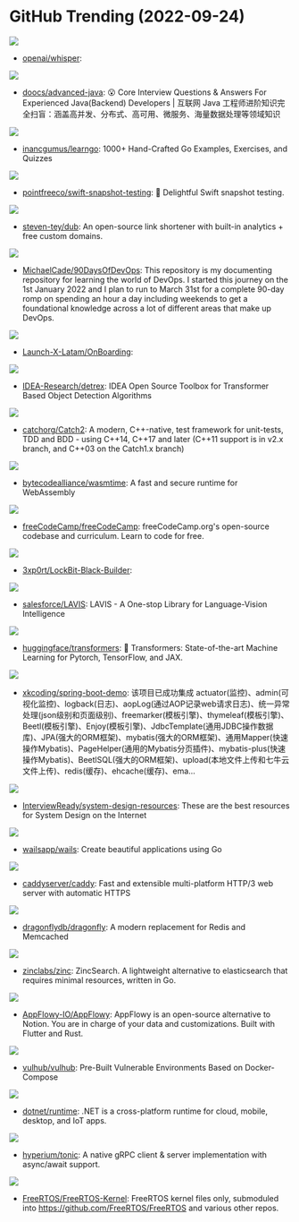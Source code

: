# GitHub Trending (2022-09-24)

![](https://img.shields.io/badge/Jupyter%20Notebook-New%202-green?style=flat-square&logo=appveyor)
- [openai/whisper](https://github.com/openai/whisper): 

![](https://img.shields.io/badge/Java-New%20157-green?style=flat-square&logo=appveyor)
- [doocs/advanced-java](https://github.com/doocs/advanced-java): 😮 Core Interview Questions & Answers For Experienced Java(Backend) Developers | 互联网 Java 工程师进阶知识完全扫盲：涵盖高并发、分布式、高可用、微服务、海量数据处理等领域知识

![](https://img.shields.io/badge/Go-New%20329-green?style=flat-square&logo=appveyor)
- [inancgumus/learngo](https://github.com/inancgumus/learngo): 1000+ Hand-Crafted Go Examples, Exercises, and Quizzes

![](https://img.shields.io/badge/Swift-New%2014-green?style=flat-square&logo=appveyor)
- [pointfreeco/swift-snapshot-testing](https://github.com/pointfreeco/swift-snapshot-testing): 📸 Delightful Swift snapshot testing.

![](https://img.shields.io/badge/TypeScript-New%20245-green?style=flat-square&logo=appveyor)
- [steven-tey/dub](https://github.com/steven-tey/dub): An open-source link shortener with built-in analytics + free custom domains.

![](https://img.shields.io/badge/Shell-New%2070-green?style=flat-square&logo=appveyor)
- [MichaelCade/90DaysOfDevOps](https://github.com/MichaelCade/90DaysOfDevOps): This repository is my documenting repository for learning the world of DevOps. I started this journey on the 1st January 2022 and I plan to run to March 31st for a complete 90-day romp on spending an hour a day including weekends to get a foundational knowledge across a lot of different areas that make up DevOps.

![](https://img.shields.io/badge/none-New%2067-green?style=flat-square&logo=appveyor)
- [Launch-X-Latam/OnBoarding](https://github.com/Launch-X-Latam/OnBoarding): 

![](https://img.shields.io/badge/Python-New%2028-green?style=flat-square&logo=appveyor)
- [IDEA-Research/detrex](https://github.com/IDEA-Research/detrex): IDEA Open Source Toolbox for Transformer Based Object Detection Algorithms

![](https://img.shields.io/badge/C%2B%2B-New%208-green?style=flat-square&logo=appveyor)
- [catchorg/Catch2](https://github.com/catchorg/Catch2): A modern, C++-native, test framework for unit-tests, TDD and BDD - using C++14, C++17 and later (C++11 support is in v2.x branch, and C++03 on the Catch1.x branch)

![](https://img.shields.io/badge/Rust-New%20315-green?style=flat-square&logo=appveyor)
- [bytecodealliance/wasmtime](https://github.com/bytecodealliance/wasmtime): A fast and secure runtime for WebAssembly

![](https://img.shields.io/badge/TypeScript-New%20207-green?style=flat-square&logo=appveyor)
- [freeCodeCamp/freeCodeCamp](https://github.com/freeCodeCamp/freeCodeCamp): freeCodeCamp.org's open-source codebase and curriculum. Learn to code for free.

![](https://img.shields.io/badge/none-New%2067-green?style=flat-square&logo=appveyor)
- [3xp0rt/LockBit-Black-Builder](https://github.com/3xp0rt/LockBit-Black-Builder): 

![](https://img.shields.io/badge/Python-New%2080-green?style=flat-square&logo=appveyor)
- [salesforce/LAVIS](https://github.com/salesforce/LAVIS): LAVIS - A One-stop Library for Language-Vision Intelligence

![](https://img.shields.io/badge/Python-New%2058-green?style=flat-square&logo=appveyor)
- [huggingface/transformers](https://github.com/huggingface/transformers): 🤗 Transformers: State-of-the-art Machine Learning for Pytorch, TensorFlow, and JAX.

![](https://img.shields.io/badge/Java-New%2011-green?style=flat-square&logo=appveyor)
- [xkcoding/spring-boot-demo](https://github.com/xkcoding/spring-boot-demo): 该项目已成功集成 actuator(监控)、admin(可视化监控)、logback(日志)、aopLog(通过AOP记录web请求日志)、统一异常处理(json级别和页面级别)、freemarker(模板引擎)、thymeleaf(模板引擎)、Beetl(模板引擎)、Enjoy(模板引擎)、JdbcTemplate(通用JDBC操作数据库)、JPA(强大的ORM框架)、mybatis(强大的ORM框架)、通用Mapper(快速操作Mybatis)、PageHelper(通用的Mybatis分页插件)、mybatis-plus(快速操作Mybatis)、BeetlSQL(强大的ORM框架)、upload(本地文件上传和七牛云文件上传)、redis(缓存)、ehcache(缓存)、ema…

![](https://img.shields.io/badge/none-New%2018-green?style=flat-square&logo=appveyor)
- [InterviewReady/system-design-resources](https://github.com/InterviewReady/system-design-resources): These are the best resources for System Design on the Internet

![](https://img.shields.io/badge/Go-New%20295-green?style=flat-square&logo=appveyor)
- [wailsapp/wails](https://github.com/wailsapp/wails): Create beautiful applications using Go

![](https://img.shields.io/badge/Go-New%2044-green?style=flat-square&logo=appveyor)
- [caddyserver/caddy](https://github.com/caddyserver/caddy): Fast and extensible multi-platform HTTP/3 web server with automatic HTTPS

![](https://img.shields.io/badge/C%2B%2B-New%2030-green?style=flat-square&logo=appveyor)
- [dragonflydb/dragonfly](https://github.com/dragonflydb/dragonfly): A modern replacement for Redis and Memcached

![](https://img.shields.io/badge/Go-New%2056-green?style=flat-square&logo=appveyor)
- [zinclabs/zinc](https://github.com/zinclabs/zinc): ZincSearch. A lightweight alternative to elasticsearch that requires minimal resources, written in Go.

![](https://img.shields.io/badge/Dart-New%2043-green?style=flat-square&logo=appveyor)
- [AppFlowy-IO/AppFlowy](https://github.com/AppFlowy-IO/AppFlowy): AppFlowy is an open-source alternative to Notion. You are in charge of your data and customizations. Built with Flutter and Rust.

![](https://img.shields.io/badge/Dockerfile-New%208-green?style=flat-square&logo=appveyor)
- [vulhub/vulhub](https://github.com/vulhub/vulhub): Pre-Built Vulnerable Environments Based on Docker-Compose

![](https://img.shields.io/badge/C%23-New%209-green?style=flat-square&logo=appveyor)
- [dotnet/runtime](https://github.com/dotnet/runtime): .NET is a cross-platform runtime for cloud, mobile, desktop, and IoT apps.

![](https://img.shields.io/badge/Rust-New%2043-green?style=flat-square&logo=appveyor)
- [hyperium/tonic](https://github.com/hyperium/tonic): A native gRPC client & server implementation with async/await support.

![](https://img.shields.io/badge/C-New%206-green?style=flat-square&logo=appveyor)
- [FreeRTOS/FreeRTOS-Kernel](https://github.com/FreeRTOS/FreeRTOS-Kernel): FreeRTOS kernel files only, submoduled into https://github.com/FreeRTOS/FreeRTOS and various other repos.

